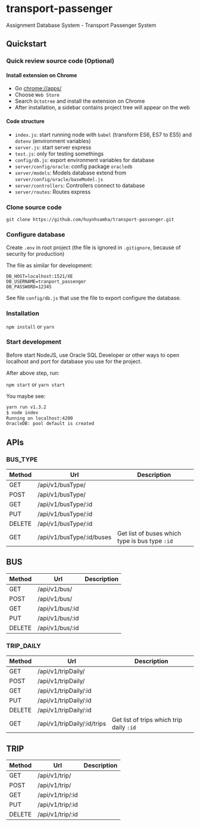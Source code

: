 # transport-passenger

Assignment Database System - Transport Passenger System

## Quickstart

### Quick review source code (Optional)
#### Install extension on Chrome
+ Go [chrome://apps/](chrome://apps/)
+ Choose `Web Store`
+ Search `Octotree` and install the extension on Chrome
+ After installation, a sidebar contains project tree will appear on the web

#### Code structure
+ `index.js`: start running node with `babel` (transform ES6, ES7 to ES5) and `dotenv` (environment variables)
+ `server.js`: start server express
+ `test.js`: only for testing somethings
+ `config/db.js`: export environment variables for database
+ `server/config/oracle`: config package `oracledb`
+ `server/models`: Models database extend from `server/config/oracle/baseModel.js`
+ `server/controllers`: Controllers connect to database
+ `server/routes`: Routes express


### Clone source code
```
git clone https://github.com/huynhsamha/transport-passenger.git
```


### Configure database

Create `.env` in root project (the file is ignored in `.gitignore`, because of security for production)

The file as similar for development:

```base
DB_HOST=localhost:1521/XE
DB_USERNAME=tranport_passenger
DB_PASSWORD=12345
```

See file `config/db.js` that use the file to export configure the database.



### Installation

`npm install` or `yarn`


### Start development

Before start NodeJS, use Oracle SQL Developer or other ways to open localhost and port for database you use for the project.

After above step, run:

`npm start` or `yarn start`

You maybe see:

```bash
yarn run v1.3.2
$ node index
Running on localhost:4200
OracleDB: pool default is created
```


## APIs

### BUS_TYPE

| Method | Url | Description |
| ------ | --- | ----------- |
|GET|		/api/v1/busType/||
|POST|		/api/v1/busType/||
|GET|		/api/v1/busType/:id||
|PUT|		/api/v1/busType/:id||
|DELETE|	/api/v1/busType/:id||
|GET|		/api/v1/busType/:id/buses| Get list of buses which type is bus type `:id`|


## BUS

| Method | Url | Description |
| ------ | --- | ----------- |
|GET|		/api/v1/bus/||
|POST|		/api/v1/bus/||
|GET|		/api/v1/bus/:id||
|PUT|		/api/v1/bus/:id||
|DELETE|	/api/v1/bus/:id||


### TRIP_DAILY

| Method | Url | Description |
| ------ | --- | ----------- |
|GET|		/api/v1/tripDaily/||
|POST|		/api/v1/tripDaily/||
|GET|		/api/v1/tripDaily/:id||
|PUT|		/api/v1/tripDaily/:id||
|DELETE|	/api/v1/tripDaily/:id||
|GET|		/api/v1/tripDaily/:id/trips| Get list of trips which trip daily `:id`|


## TRIP

| Method | Url | Description |
| ------ | --- | ----------- |
|GET|		/api/v1/trip/||
|POST|		/api/v1/trip/||
|GET|		/api/v1/trip/:id||
|PUT|		/api/v1/trip/:id||
|DELETE|	/api/v1/trip/:id||
